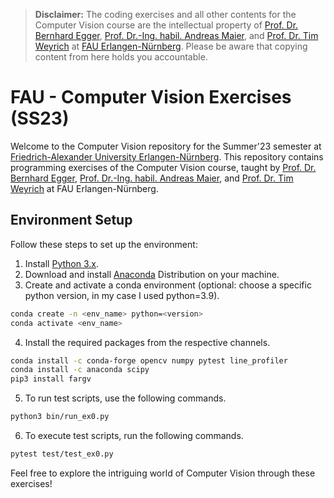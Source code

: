> **Disclaimer:** The coding exercises and all other contents for the Computer Vision course are the intellectual property of [Prof. Dr. Bernhard Egger](https://www.lgdv.tf.fau.de/person/bernhard-egger/), [Prof. Dr.-Ing. habil. Andreas Maier](https://lme.tf.fau.de/person/maier/), and [Prof. Dr. Tim Weyrich](https://www.phil.fau.de/fakultaet/gremien-kommissionen/univisid/42196854/) at [FAU Erlangen-Nürnberg](https://www.fau.eu/). Please be aware that copying content from here holds you accountable.

# FAU - Computer Vision Exercises (SS23)

Welcome to the Computer Vision repository for the Summer'23 semester at [Friedrich-Alexander University Erlangen-Nürnberg](https://www.fau.eu/). This repository contains programming exercises of the Computer Vision course, taught by [Prof. Dr. Bernhard Egger](https://www.lgdv.tf.fau.de/person/bernhard-egger/), [Prof. Dr.-Ing. habil. Andreas Maier](https://lme.tf.fau.de/person/maier/), and [Prof. Dr. Tim Weyrich](https://www.phil.fau.de/fakultaet/gremien-kommissionen/univisid/42196854/) at FAU Erlangen-Nürnberg.

## Environment Setup

Follow these steps to set up the environment:

1. Install [Python 3.x](https://www.python.org/).
2. Download and install [Anaconda](https://www.anaconda.com/download) Distribution on your machine.
3. Create and activate a conda environment (optional: choose a specific python version, in my case I used python=3.9).
```bash
conda create -n <env_name> python=<version>
conda activate <env_name>
```
4. Install the required packages from the respective channels.
```bash
conda install -c conda-forge opencv numpy pytest line_profiler
conda install -c anaconda scipy
pip3 install fargv
```
5. To run test scripts, use the following commands.
```bash
python3 bin/run_ex0.py
```
6. To execute test scripts, run the following commands.
```bash
pytest test/test_ex0.py
```

Feel free to explore the intriguing world of Computer Vision through these exercises!